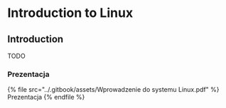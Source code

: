 # Introduction to Linux

## Introduction

TODO

### Prezentacja

{% file src="../.gitbook/assets/Wprowadzenie do systemu Linux.pdf" %}
Prezentacja
{% endfile %}
